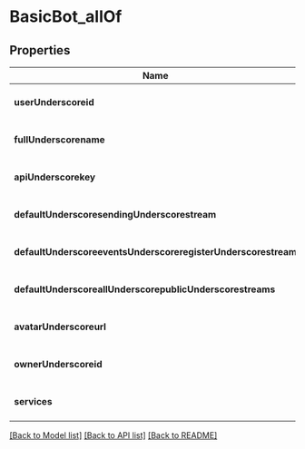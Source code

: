 # BasicBot_allOf

## Properties
Name | Type | Description | Notes
------------ | ------------- | ------------- | -------------
**userUnderscoreid** | [**AnyType**](.md) |  | [optional] [default to null]
**fullUnderscorename** | [**AnyType**](.md) |  | [optional] [default to null]
**apiUnderscorekey** | [**AnyType**](.md) |  | [optional] [default to null]
**defaultUnderscoresendingUnderscorestream** | [**AnyType**](.md) |  | [optional] [default to null]
**defaultUnderscoreeventsUnderscoreregisterUnderscorestream** | [**AnyType**](.md) |  | [optional] [default to null]
**defaultUnderscoreallUnderscorepublicUnderscorestreams** | [**AnyType**](.md) |  | [optional] [default to null]
**avatarUnderscoreurl** | [**AnyType**](.md) |  | [optional] [default to null]
**ownerUnderscoreid** | [**AnyType**](.md) |  | [optional] [default to null]
**services** | [**AnyType**](.md) |  | [optional] [default to null]

[[Back to Model list]](../README.md#documentation-for-models) [[Back to API list]](../README.md#documentation-for-api-endpoints) [[Back to README]](../README.md)


